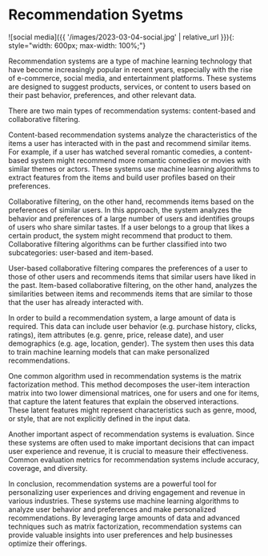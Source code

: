 # Recommendation Syetms

![social media]({{ '/images/2023-03-04-social.jpg' | relative_url }}){: style="width: 600px; max-width: 100%;"}

Recommendation systems are a type of machine learning technology that have become increasingly popular in recent years, especially with the rise of e-commerce, social media, and entertainment platforms. These systems are designed to suggest products, services, or content to users based on their past behavior, preferences, and other relevant data.

There are two main types of recommendation systems: content-based and collaborative filtering.

Content-based recommendation systems analyze the characteristics of the items a user has interacted with in the past and recommend similar items. For example, if a user has watched several romantic comedies, a content-based system might recommend more romantic comedies or movies with similar themes or actors. These systems use machine learning algorithms to extract features from the items and build user profiles based on their preferences.

Collaborative filtering, on the other hand, recommends items based on the preferences of similar users. In this approach, the system analyzes the behavior and preferences of a large number of users and identifies groups of users who share similar tastes. If a user belongs to a group that likes a certain product, the system might recommend that product to them. Collaborative filtering algorithms can be further classified into two subcategories: user-based and item-based.

User-based collaborative filtering compares the preferences of a user to those of other users and recommends items that similar users have liked in the past. Item-based collaborative filtering, on the other hand, analyzes the similarities between items and recommends items that are similar to those that the user has already interacted with.

In order to build a recommendation system, a large amount of data is required. This data can include user behavior (e.g. purchase history, clicks, ratings), item attributes (e.g. genre, price, release date), and user demographics (e.g. age, location, gender). The system then uses this data to train machine learning models that can make personalized recommendations.

One common algorithm used in recommendation systems is the matrix factorization method. This method decomposes the user-item interaction matrix into two lower dimensional matrices, one for users and one for items, that capture the latent features that explain the observed interactions. These latent features might represent characteristics such as genre, mood, or style, that are not explicitly defined in the input data.

Another important aspect of recommendation systems is evaluation. Since these systems are often used to make important decisions that can impact user experience and revenue, it is crucial to measure their effectiveness. Common evaluation metrics for recommendation systems include accuracy, coverage, and diversity.

In conclusion, recommendation systems are a powerful tool for personalizing user experiences and driving engagement and revenue in various industries. These systems use machine learning algorithms to analyze user behavior and preferences and make personalized recommendations. By leveraging large amounts of data and advanced techniques such as matrix factorization, recommendation systems can provide valuable insights into user preferences and help businesses optimize their offerings.


